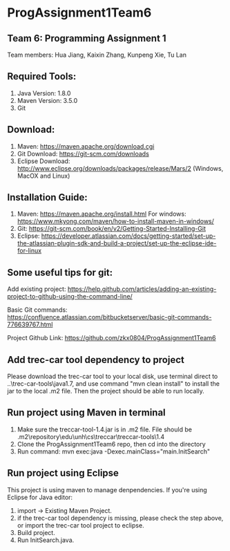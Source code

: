 # ProgAssignment1Team6

## Team 6: Programming Assignment 1
Team members: Hua Jiang, Kaixin Zhang, Kunpeng Xie, Tu Lan

## Required Tools:
1. Java Version: 1.8.0
2. Maven Version: 3.5.0
3. Git

## Download:
1. Maven: https://maven.apache.org/download.cgi
2. Git Download: https://git-scm.com/downloads
3. Eclipse Download: http://www.eclipse.org/downloads/packages/release/Mars/2  (Windows, MacOX and Linux)

## Installation Guide:
1. Maven: https://maven.apache.org/install.html
		For windows: https://www.mkyong.com/maven/how-to-install-maven-in-windows/
2. Git: https://git-scm.com/book/en/v2/Getting-Started-Installing-Git
3. Eclipse: https://developer.atlassian.com/docs/getting-started/set-up-the-atlassian-plugin-sdk-and-build-a-project/set-up-the-eclipse-ide-for-linux

## Some useful tips for git:
Add existing project: 
https://help.github.com/articles/adding-an-existing-project-to-github-using-the-command-line/

Basic Git commands:
https://confluence.atlassian.com/bitbucketserver/basic-git-commands-776639767.html



Project Github Link:
https://github.com/zkx0804/ProgAssignment1Team6

## Add trec-car tool dependency to project
Please download the trec-car tool to your local disk, use terminal direct to ..\trec-car-tools\java1.7, and use command "mvn clean install" to install the jar to the local .m2 file. Then the project should be able to run locally.



## Run project using Maven in terminal
1. Make sure the treccar-tool-1.4.jar is in .m2 file. File should be .m2\repository\edu\unh\cs\treccar\treccar-tools\1.4
2. Clone the ProgAssignment1Team6 repo, then cd into the directory
3. Run command: mvn exec:java -Dexec.mainClass="main.InitSearch"

## Run project using Eclipse
This project is using maven to manage denpendencies.
If you're using Eclipse for Java editor:
1. import -> Existing Maven Project.
2. if the trec-car tool dependency is missing, please check the step above, or import the trec-car tool project to eclipse. 
3. Build project.
4. Run InitSearch.java.
